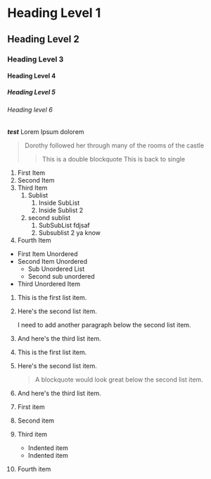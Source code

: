 # Heading Level **1**

## Heading Level 2

### Heading Level 3

#### Heading Level 4

##### Heading Level 5

###### Heading level 6

***test*** 
Lorem Ipsum dolorem

> Dorothy followed her through many
> of the rooms of the castle
>> This is a double blockquote
> This is back to single


1. First Item 
2. Second Item 
3. Third Item
    1. Sublist
        1. Inside SubList
        2. Inside Sublist 2
    2. second sublist
        1. SubSubList fdjsaf
        2. Subsublist 2 ya know
4. Fourth Item 


* First Item Unordered
* Second Item Unordered
    * Sub Unordered List
    * Second sub unordered
* Third Unordered Item


1. This is the first list item.
2. Here's the second list item.

    I need to add another paragraph below the second list item.

3. And here's the third list item.

1. This is the first list item.
2. Here's the second list item.

    > A blockquote would look great below the second list item.

3. And here's the third list item.

1. First item
2. Second item
3. Third item
    - Indented item
    - Indented item
4. Fourth item


